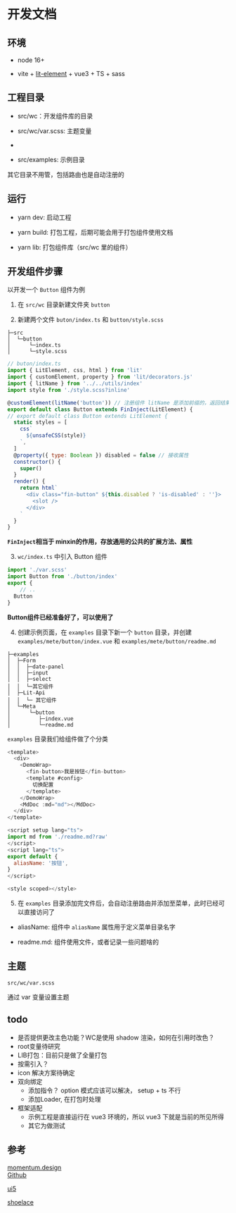 # 开发文档

## 环境

- node 16+

- vite + [lit-element](https://lit.dev/) + vue3 + TS + sass

## 工程目录

- src/wc：开发组件库的目录

- src/wc/var.scss: 主题变量
- 
- src/examples: 示例目录

其它目录不用管，包括路由也是自动注册的

## 运行

- yarn dev: 启动工程

- yarn build: 打包工程，后期可能会用于打包组件使用文档

- yarn lib: 打包组件库（src/wc 里的组件）

## 开发组件步骤

以开发一个 `Button` 组件为例

1. 在 `src/wc` 目录新建文件夹 `button`

2. 新建两个文件 `buton/index.ts` 和 `button/style.scss`

```
├─src
│  └─button
│      └─index.ts
│      └─style.scss
```

```js
// buton/index.ts
import { LitElement, css, html } from 'lit'
import { customElement, property } from 'lit/decorators.js'
import { litName } from '../../utils/index'
import style from './style.scss?inline'

@customElement(litName('button')) // 注册组件 litName 是添加前缀的，返回结果为 fin-button
export default class Button extends FinInject(LitElement) {
// export default class Button extends LitElement {
  static styles = [
    css`
      ${unsafeCSS(style)}
    `,
  ]
  @property({ type: Boolean }) disabled = false // 接收属性
  constructor() {
    super()
  }
  render() {
    return html`
      <div class="fin-button" ${this.disabled ? 'is-disabled' : ''}>
        <slot />
      </div>
    `
  }
}

```

**`FinInject`相当于 minxin的作用，存放通用的公共的扩展方法、属性**

3. `wc/index.ts` 中引入 Button 组件

```js
import './var.scss'
import Button from './button/index'
export {
	// ..
  Button
}

```

**Button组件已经准备好了，可以使用了**

4. 创建示例页面，在 `examples` 目录下新一个 `button` 目录，并创建 `examples/mete/button/index.vue` 和 `examples/mete/button/readme.md` 

```
├─examples
│  ├─Form
│  │  ├─date-panel
│  │  ├─input
│  │  ├─select
│  │  └─其它组件
│  ├─Lit-Api
│  │  └─ 其它组件
│  └─Meta
│      └─button
│         ├─index.vue
│         └─readme.md
```

`examples` 目录我们给组件做了个分类

```js
<template>
  <div>
    <DemoWrap>
      <fin-button>我是按钮</fin-button>
      <template #config>
        切换配置
      </template>
    </DemoWrap>
    <MdDoc :md="md"></MdDoc>
  </div>
</template>

<script setup lang="ts">
import md from './readme.md?raw'
</script>
<script lang="ts">
export default {
  aliasName: '按钮',
}
</script>

<style scoped></style>
```

5. 在 `examples` 目录添加完文件后，会自动注册路由并添加至菜单，此时已经可以直接访问了

  - aliasName: 组件中 `aliasName` 属性用于定义菜单目录名字

  - readme.md: 组件使用文件，或者记录一些问题啥的

## 主题

`src/wc/var.scss` 

通过 var 变量设置主题 

## todo

- 是否提供更改主色功能？WC是使用 shadow 渲染，如何在引用时改色？
- root变量待研究
- LIB打包：目前只是做了全量打包
- 按需引入？
- icon 解决方案待确定
- 双向绑定
  - 添加指令？  option 模式应该可以解决， setup + ts 不行
  - 添加Loader, 在打包时处理
- 框架适配
  - 示例工程是直接运行在  vue3 环境的，所以 vue3 下就是当前的所见所得
  - 其它为做测试

## 参考

[momentum.design](https://momentum.design/components/combo-box/code)  
[Github](https://github.com/momentum-design/momentum-ui/blob/master/web-components/src/components/input/Input.ts)

[ui5](https://sap.github.io/ui5-webcomponents/playground/?path=/docs/main-select--docs)

[shoelace](https://shoelace.style/components/option)
